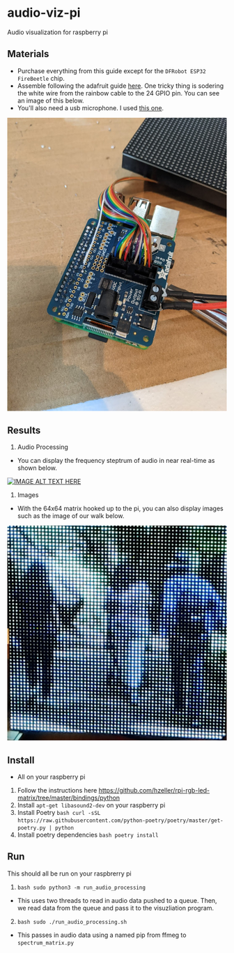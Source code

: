 # audio-viz-pi

Audio visualization for raspberry pi

## Materials
- Purchase everything from this guide except for the `DFRobot ESP32 FireBeetle` chip.
- Assemble following the adafruit guide [here](https://learn.adafruit.com/adafruit-rgb-matrix-plus-real-time-clock-hat-for-raspberry-pi/assembly). One tricky thing is sodering the white wire from the rainbow cable to the 24 GPIO pin. You can see an image of this below.
- You'll also need a usb microphone. I used [this one](https://www.amazon.com/gp/product/B08M37224H/ref=ppx_yo_dt_b_search_asin_image?ie=UTF8&psc=1).

![Pi layout](media/pin_24.jpeg)

## Results

1. Audio Processing 
- You can display the frequency steptrum of audio in near real-time as shown below.

[![IMAGE ALT TEXT HERE](https://img.youtube.com/vi/wC7Q1LEvRRQ/0.jpg)](https://www.youtube.com/watch?v=wC7Q1LEvRRQ)


1. Images
- With the 64x64 matrix hooked up to the pi, you can also display images such as the image of our walk below.

![Pi image](media/walk-in-the-woods.jpeg)

## Install

- All on your raspberry pi

1. Follow the instructions here <https://github.com/hzeller/rpi-rgb-led-matrix/tree/master/bindings/python>
2. Install `apt-get libasound2-dev` on your raspberry pi
3. Install Poetry `bash curl -sSL https://raw.githubusercontent.com/python-poetry/poetry/master/get-poetry.py | python`
4. Install poetry dependencies `bash poetry install`

## Run
This should all be run on your raspbrerry pi

1. `bash sudo python3 -m run_audio_processing`

- This uses two threads to read in audio data pushed to a queue. Then, we read data from the queue and pass it to the visuzliation program.

2. `bash sudo ./run_audio_processing.sh`

- This passes in audio data using a named pip from ffmeg to `spectrum_matrix.py`

